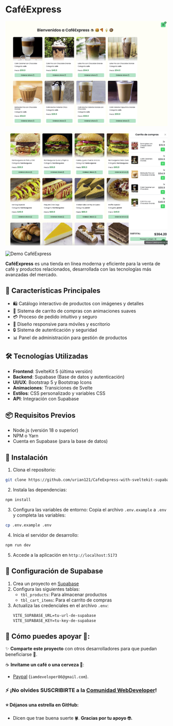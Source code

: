 # CaféExpress

![CaféExpress](https://raw.githubusercontent.com/urian121/imagenes-proyectos-github/refs/heads/master/CafeExpress-with-sveltekit-supabase-list-products.png)

![CaféExpress](https://raw.githubusercontent.com/urian121/imagenes-proyectos-github/refs/heads/master/CafeExpress-with-sveltekit-supabase-cart-shopping.png)

![Demo CaféExpress](https://raw.githubusercontent.com/urian121/imagenes-proyectos-github/refs/heads/master/cafeExpress-with-sveltekit-supabase.gif)

**CaféExpress** es una tienda en línea moderna y eficiente para la venta de café y productos relacionados, desarrollada con las tecnologías más avanzadas del mercado.

## 🚀 Características Principales

- 🛍️ Catálogo interactivo de productos con imágenes y detalles
- 🛒 Sistema de carrito de compras con animaciones suaves
- 💳 Proceso de pedido intuitivo y seguro
- 📱 Diseño responsive para móviles y escritorio
- 🔒 Sistema de autenticación y seguridad
- 📊 Panel de administración para gestión de productos

## 🛠️ Tecnologías Utilizadas

- **Frontend**: SvelteKit 5 (última versión)
- **Backend**: Supabase (Base de datos y autenticación)
- **UI/UX**: Bootstrap 5 y Bootstrap Icons
- **Animaciones**: Transiciones de Svelte
- **Estilos**: CSS personalizado y variables CSS
- **API**: Integración con Supabase

## 📦 Requisitos Previos

- Node.js (versión 18 o superior)
- NPM o Yarn
- Cuenta en Supabase (para la base de datos)

## 🚀 Instalación

1. Clona el repositorio:
```bash
git clone https://github.com/urian121/CafeExpress-with-sveltekit-supabase.git
```

2. Instala las dependencias:
```bash
npm install
```

3. Configura las variables de entorno:
Copia el archivo `.env.example` a `.env` y completa las variables:
```bash
cp .env.example .env
```

4. Inicia el servidor de desarrollo:
```bash
npm run dev
```

5. Accede a la aplicación en `http://localhost:5173`

## 📝 Configuración de Supabase

1. Crea un proyecto en [Supabase](https://supabase.com)
2. Configura las siguientes tablas:
   - `tbl_products`: Para almacenar productos
   - `tbl_cart_items`: Para el carrito de compras
3. Actualiza las credenciales en el archivo `.env`:
   ```
   VITE_SUPABASE_URL=tu-url-de-supabase
   VITE_SUPABASE_KEY=tu-key-de-supabase
   ```


## 🙌 Cómo puedes apoyar 📢:

✨ **Comparte este proyecto** con otros desarrolladores para que puedan beneficiarse 📢.

☕ **Invítame un café o una cerveza 🍺**:
   - [Paypal](https://www.paypal.me/iamdeveloper86) (`iamdeveloper86@gmail.com`).

### ⚡ ¡No olvides SUSCRIBIRTE a la [Comunidad WebDeveloper](https://www.youtube.com/WebDeveloperUrianViera?sub_confirmation=1)!


#### ⭐ **Déjanos una estrella en GitHub**:
   - Dicen que trae buena suerte 🍀.
**Gracias por tu apoyo 🤓.**